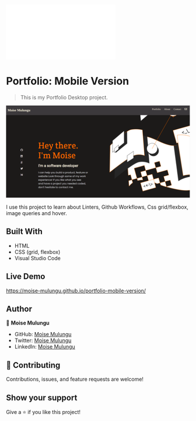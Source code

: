 ![](file:///home/moise/portfolio-mobile-version/index.html)

# Portfolio: Mobile Version

> This is my Portfolio Desktop project.

![screenshot](./apScreenshot.png)

I use this project to learn about Linters, Github Workflows, Css grid/flexbox, image queries and hover.

## Built With

- HTML
- CSS (grid, flexbox)
- Visual Studio Code

## Live Demo
https://moise-mulungu.github.io/portfolio-mobile-version/

## Author

👤 **Moise Mulungu**

- GitHub: [Moise Mulungu](https://github.com/moise-mulungu)
- Twitter: [Moise Mulungu](https://twitter.com/moise_mulungu)
- LinkedIn: [Moise Mulungu](https://www.linkedin.com/in/mo%C3%AFse-mulungu-a939831b2/)

## 🤝 Contributing

Contributions, issues, and feature requests are welcome!

## Show your support

Give a ⭐️ if you like this project!
 
 
 
 
 
 
 
 
 
 
 
 
 
 
 



